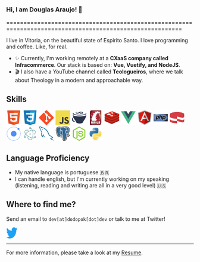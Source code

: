 ### Hi, I am Douglas Araujo! 👋
=========================================================================================================

I live in Vitoria, on the beautiful state of Espirito Santo. I love programming and coffee. Like, for real. 

- ✨ Currently, I'm working remotely at a **CXaaS company called Infracommerce**. Our stack is based on: **Vue, Vuetify, and NodeJS**.
- 🎬 I also have a YouTube channel called **Teologueiros**, where we talk about Theology in a modern and approachable way.

Skills
--------------------------------------------------------------------------------

<p align="left">
  
  <img src="https://raw.githubusercontent.com/devicons/devicon/master/icons/html5/html5-original.svg" alt="html5" width="40" height="40"/>
  <img src="https://raw.githubusercontent.com/devicons/devicon/master/icons/css3/css3-original.svg" alt="css3" width="40" height="40"/>
  <img src="https://raw.githubusercontent.com/devicons/devicon/master/icons/git/git-original.svg" alt="git" width="40" height="40"/>
  <img src="https://raw.githubusercontent.com/devicons/devicon/master/icons/javascript/javascript-original.svg" alt="javascript" width="40" height="40"/>
  <img src="https://raw.githubusercontent.com/devicons/devicon/master/icons/coffeescript/coffeescript-original.svg" alt="coffeescript" width="40" height="40"/>
  <img src="https://raw.githubusercontent.com/devicons/devicon/master/icons/rails/rails-original-wordmark.svg" alt="rails" width="40" height="40"/>
  <img src="https://raw.githubusercontent.com/devicons/devicon/master/icons/redis/redis-original.svg" alt="redis" width="40" height="40"/>
  <img src="https://raw.githubusercontent.com/devicons/devicon/master/icons/vuejs/vuejs-original.svg" alt="vuejs" width="40" height="40"/>
  <img src="https://raw.githubusercontent.com/devicons/devicon/master/icons/angularjs/angularjs-original.svg" alt="angularjs" width="40" height="40"/>
  <img src="https://raw.githubusercontent.com/devicons/devicon/master/icons/php/php-original.svg" alt="php" width="40" height="40"/>
  <img src="https://raw.githubusercontent.com/devicons/devicon/master/icons/cakephp/cakephp-original.svg" alt="cakephp" width="40" height="40"/>
  <img src="https://raw.githubusercontent.com/devicons/devicon/master/icons/ionic/ionic-original.svg" alt="ionic" width="40" height="40"/>
  <img src="https://raw.githubusercontent.com/devicons/devicon/master/icons/electron/electron-original.svg" alt="electron" width="40" height="40"/>
  <img src="https://raw.githubusercontent.com/devicons/devicon/master/icons/mysql/mysql-original.svg" alt="mysql" width="40" height="40"/>
  <img src="https://raw.githubusercontent.com/devicons/devicon/master/icons/postgresql/postgresql-original.svg" alt="postgresql" width="40" height="40"/>
  <img src="https://raw.githubusercontent.com/devicons/devicon/master/icons/nodejs/nodejs-original.svg" alt="nodejs" width="40" height="40"/>
  <img src="https://raw.githubusercontent.com/devicons/devicon/master/icons/python/python-original.svg" alt="python" width="40" height="40"/>  
</p>

Language Proficiency
--------------------------------------------------------------------------------

- My native language is portuguese 🇧🇷
- I can handle english, but I'm currently working on my speaking (listening, reading and writing are all in a very good level) 🇺🇸

Where to find me?
--------------------------------------------------------------------------------

Send an email to `dev[at]dodopok[dot]dev` or talk to me at Twitter!

<a href="https://twitter.com/douglas_oaraujo" target="blank">
  <img align="center" src="https://raw.githubusercontent.com/devicons/devicon/master/icons/twitter/twitter-original.svg" alt="douglas_oaraujo" height="30" width="30" />
</a>

<hr />

For more information, please take a look at my [Resume][cv].

[cv]: https://raw.githubusercontent.com/dodopok/dodopok/master/curriculum.EN-US.pdf
